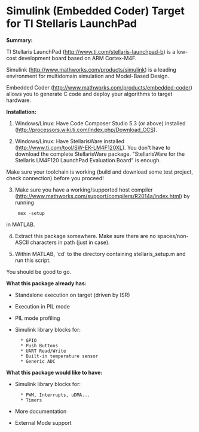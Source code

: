 Simulink (Embedded Coder) Target for TI Stellaris LaunchPad
=============

**Summary:**

TI Stellaris LaunchPad (http://www.ti.com/stellaris-launchpad-b) is a low-cost
development board based on ARM Cortex-M4F.

Simulink (http://www.mathworks.com/products/simulink) is a leading environment
for multidomain simulation and Model-Based Design.

Embedded Coder (http://www.mathworks.com/products/embedded-coder) allows you to
generate C code and deploy your algorithms to target hardware.

**Installation:**

1) Windows/Linux: Have Code Composer Studio 5.3 (or above) installed (http://processors.wiki.ti.com/index.php/Download_CCS).

2) Windows/Linux: Have StellarisWare installed (http://www.ti.com/tool/SW-EK-LM4F120XL).
You don't have to download the complete StellarisWare package.
"StellarisWare for the Stellaris LM4F120 LaunchPad Evaluation Board" is enough.

Make sure your toolchain is working (build and download some test project, check connection)
before you proceed!

3) Make sure you have a working/supported host compiler (http://www.mathworks.com/support/compilers/R2014a/index.html) by running
        
        mex -setup
in MATLAB.

4) Extract this package somewhere. Make sure there are no spaces/non-ASCII characters in path (just in case).

5) Within MATLAB, 'cd' to the directory containing stellaris_setup.m and run this script.

You should be good to go.

**What this package already has:**

- Standalone execution on target (driven by ISR)
- Execution in PIL mode
- PIL mode profiling
- Simulink library blocks for:
        
        * GPIO
        * Push Buttons
        * UART Read/Write
        * Built-in temperature sensor
        * Generic ADC

**What this package would like to have:**

- Simulink library blocks for:

        * PWM, Interrupts, uDMA...
        * Timers
- More documentation
- External Mode support